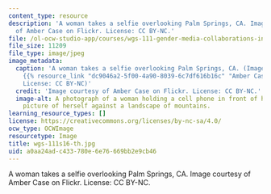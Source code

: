 ```yaml
---
content_type: resource
description: 'A woman takes a selfie overlooking Palm Springs, CA. Image courtesy
  of Amber Case on Flickr. License: CC BY-NC.'
file: /ol-ocw-studio-app/courses/wgs-111-gender-media-collaborations-in-feminism-and-technology-spring-2016/a0aa24adc433780e6e76669bb2e9cb46_wgs-111s16-th.jpg
file_size: 11209
file_type: image/jpeg
image_metadata:
  caption: 'A woman takes a selfie overlooking Palm Springs, CA. (Image courtesy of
    {{% resource_link "dc9046a2-5f00-4a90-8039-6c7df616b16c" "Amber Case" %}} on Flickr.
    License: CC BY-NC)'
  credit: 'Image courtesy of Amber Case on Flickr. License: CC BY-NC.'
  image-alt: A photograph of a woman holding a cell phone in front of her taking a
    picture of herself against a landscape of mountains.
learning_resource_types: []
license: https://creativecommons.org/licenses/by-nc-sa/4.0/
ocw_type: OCWImage
resourcetype: Image
title: wgs-111s16-th.jpg
uid: a0aa24ad-c433-780e-6e76-669bb2e9cb46
---
```

A woman takes a selfie overlooking Palm Springs, CA. Image courtesy of Amber Case on Flickr. License: CC BY-NC.